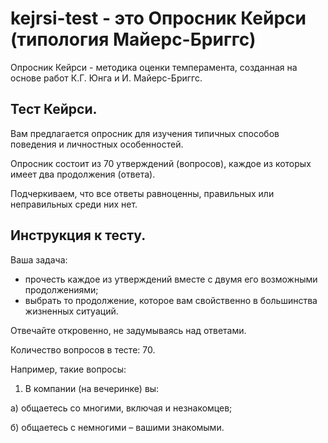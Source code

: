 # kejrsi-test - это Опросник Кейрси (типология Майерс-Бриггс)

Опросник Кейрси - методика оценки темперамента, созданная на основе работ К.Г. Юнга и И. Майерс-Бриггс.

## Тест Кейрси.

Вам предлагается опросник для изучения типичных способов поведения и личностных особенностей.

Опросник состоит из 70 утверждений (вопросов), каждое из которых имеет два продолжения (ответа).

Подчеркиваем, что все ответы равноценны, правильных или неправильных среди них нет.

## Инструкция к тесту.

Ваша задача:
- прочесть каждое из утверждений вместе с двумя его возможными продолжениями;
- выбрать то продолжение, которое вам свойственно в большинства жизненных ситуаций.

Отвечайте откровенно, не задумываясь над ответами.

Количество вопросов в тесте: 70.

Например, такие вопросы:

1. В компании (на вечеринке) вы:

а) общаетесь со многими, включая и незнакомцев;

б) общаетесь с немногими – вашими знакомыми.
